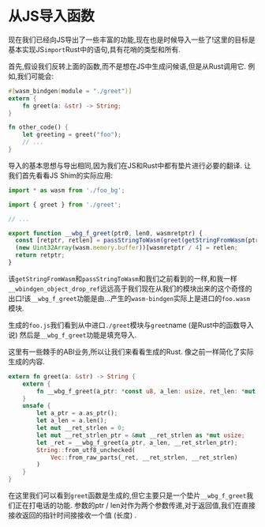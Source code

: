
# 从JS导入函数

现在我们已经向JS导出了一些丰富的功能,现在也是时候导入一些了!这里的目标是基本实现JS`import`Rust中的语句,具有花哨的类型和所有. 

首先,假设我们反转上面的函数,而不是想在JS中生成问候语,但是从Rust调用它. 例如,我们可能会: 

```rust
#[wasm_bindgen(module = "./greet")]
extern {
    fn greet(a: &str) -> String;
}

fn other_code() {
    let greeting = greet("foo");
    // ...
}
```

导入的基本思想与导出相同,因为我们在JS和Rust中都有垫片进行必要的翻译. 让我们首先看看JS Shim的实际应用: 

```js
import * as wasm from './foo_bg';

import { greet } from './greet';

// ...

export function __wbg_f_greet(ptr0, len0, wasmretptr) {
  const [retptr, retlen] = passStringToWasm(greet(getStringFromWasm(ptr0, len0)));
  (new Uint32Array(wasm.memory.buffer))[wasmretptr / 4] = retlen;
  return retptr;
}
```

该`getStringFromWasm`和`passStringToWasm`和我们之前看到的一样,和我一样`__wbindgen_object_drop_ref`远远高于我们现在从我们的模块出来的这个奇怪的出口!该`__wbg_f_greet`功能是由...产生的`wasm-bindgen`实际上是进口的`foo.wasm`模块. 

生成的`foo.js`我们看到从中进口`./greet`模块与`greet`name (是Rust中的函数导入说) 然后是`__wbg_f_greet`功能是填充导入. 

这里有一些棘手的ABI业务,所以让我们来看看生成的Rust. 像之前一样简化了实际生成的内容. 

```rust
extern fn greet(a: &str) -> String {
    extern {
        fn __wbg_f_greet(a_ptr: *const u8, a_len: usize, ret_len: *mut usize) -> *mut u8;
    }
    unsafe {
        let a_ptr = a.as_ptr();
        let a_len = a.len();
        let mut __ret_strlen = 0;
        let mut __ret_strlen_ptr = &mut __ret_strlen as *mut usize;
        let _ret = __wbg_f_greet(a_ptr, a_len, __ret_strlen_ptr);
        String::from_utf8_unchecked(
            Vec::from_raw_parts(_ret, __ret_strlen, __ret_strlen)
        )
    }
}
```

在这里我们可以看到`greet`函数是生成的,但它主要只是一个垫片`__wbg_f_greet`我们正在打电话的功能. 参数的ptr / len对作为两个参数传递,对于返回值,我们在直接接收返回的指针时间接接收一个值 (长度) . 
